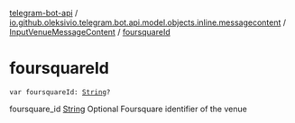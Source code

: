 [telegram-bot-api](../../index.md) / [io.github.oleksivio.telegram.bot.api.model.objects.inline.messagecontent](../index.md) / [InputVenueMessageContent](index.md) / [foursquareId](./foursquare-id.md)

# foursquareId

`var foursquareId: `[`String`](https://kotlinlang.org/api/latest/jvm/stdlib/kotlin/-string/index.html)`?`

foursquare_id [String](https://kotlinlang.org/api/latest/jvm/stdlib/kotlin/-string/index.html) Optional Foursquare identifier of the venue


